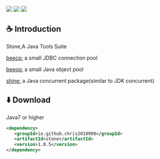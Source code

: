 <a><img src="https://img.shields.io/badge/JDK-1.7+-green.svg"></a>
<a><img src="https://img.shields.io/badge/License-LGPL%202.1-blue.svg"></a>
<a><img src="https://maven-badges.herokuapp.com/maven-central/io.github.chris2018998/stone/badge.svg"></a>
 
## :coffee: Introduction 

Stone,A Java Tools Suite

<a href="https://github.com/Chris2018998/stone/tree/main/doc/Introduction/beecp_readme_eng.md">beecp:</a> a small JDBC connection pool

<a href="https://github.com/Chris2018998/stone/tree/main/doc/Introduction/beeop_readme_eng.md">beeop:</a> a small Java object pool

<a href="https://github.com/Chris2018998/stone/tree/main/doc/Introduction/shine_readme_eng.md">shine:</a> a Java concurrent package(similar to JDK concurrent)

## :arrow_down: Download 

Java7 or higher
```xml
<dependency>
   <groupId>io.github.chris2018998</groupId>
   <artifactId>stone</artifactId>
   <version>1.0.5</version>
</dependency>
```
